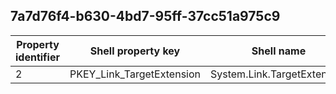 ## 7a7d76f4-b630-4bd7-95ff-37cc51a975c9

Property identifier | Shell property key | Shell name | Alias
--- | --- | --- | ---
2 | PKEY_Link_TargetExtension | System.Link.TargetExtension | 

